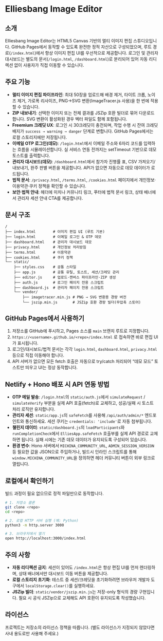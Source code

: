 # Elliesbang Image Editor

## 소개
Elliesbang Image Editor는 HTML5 Canvas 기반의 멀티 이미지 편집 스튜디오입니다. GitHub Pages에서 동작할 수 있도록 완전한 정적 자산으로 구성되었으며, 루트 경로(`/index.html`)에서 항상 이미지 편집 UI를 우선적으로 제공합니다. 로그인 및 관리자 대시보드는 별도의 문서(`/login.html`, `/dashboard.html`)로 분리되어 있어 자동 리디렉션 없이 사용자가 직접 이동할 수 있습니다.

## 주요 기능
- **멀티 이미지 편집 파이프라인**: 최대 50장을 업로드해 배경 제거, 타이트 크롭, 노이즈 제거, 가로폭 리사이즈, PNG→SVG 변환(ImageTracer.js 사용)을 한 번에 적용할 수 있습니다.
- **ZIP 내보내기**: 선택한 이미지 또는 전체 결과를 JSZip 호환 빌더로 묶어 다운로드합니다. SVG 변환이 활성화된 경우 벡터 파일도 함께 포함됩니다.
- **Freemium 크레딧 UX**: 로그인 시 30크레딧이 충전되며, 작업 수행 시 잔여 크레딧 배지가 `success → warning → danger` 단계로 변합니다. GitHub Pages에서는 로컬 스토리지에만 저장됩니다.
- **이메일 OTP 로그인(데모)**: `/login.html`에서 이메일 주소와 6자리 코드를 입력하는 흐름을 시뮬레이션합니다. 실 서비스 연동 전까지는 setTimeout 기반으로 데모 토스트를 출력합니다.
- **관리자 대시보드(데모)**: `/dashboard.html`에서 참가자 진행률 표, CSV 가져오기/내보내기, 완주 판별 버튼을 제공합니다. API가 없으면 자동으로 데모 데이터가 로드됩니다.
- **법적 문서**: `/privacy.html`, `/terms.html`, `/cookies.html` 페이지에서 개인정보·이용약관·쿠키 정책을 확인할 수 있습니다.
- **보안·법적 안내**: 헤더에 미치나 커뮤니티 링크, 푸터에 법적 문서 링크, 상태 배너에서 관리자 세션 안내 CTA를 제공합니다.

## 문서 구조
```
/
├── index.html        # 이미지 편집 UI (루트 기본)
├── login.html        # 이메일 로그인 & OTP 데모
├── dashboard.html    # 관리자 대시보드 데모
├── privacy.html      # 개인정보 처리방침
├── terms.html        # 이용약관
├── cookies.html      # 쿠키 정책
└── static/
    ├── styles.css    # 공통 스타일
    ├── app.js        # 공통 유틸, 토스트, 세션/크레딧 관리
    ├── editor.js     # 업로드·캔버스 파이프라인·ZIP 생성
    ├── auth.js       # 로그인 페이지 전용 스크립트
    ├── dashboard.js  # 관리자 페이지 전용 스크립트
    └── vendor/
        ├── imagetracer.min.js # PNG → SVG 변환용 경량 버전
        └── jszip.min.js       # JSZip 호환 경량 빌더(무압축 스토어)
```

## GitHub Pages에서 사용하기
1. 저장소를 GitHub에 푸시하고, Pages 소스를 `main` 브랜치 루트로 지정합니다.
2. `https://<username>.github.io/<repo>/index.html` 로 접속하면 바로 편집 UI가 표시됩니다.
3. 로그인/대시보드/법적 문서는 각각 `login.html`, `dashboard.html`, `privacy.html` 등으로 직접 이동해야 합니다.
4. API 서버가 없으면 모든 fetch 호출은 자동으로 try/catch 처리되어 “데모 모드” 토스트만 띄우고 UI는 정상 동작합니다.

## Netlify + Hono 배포 시 API 연동 방법
- **OTP 메일 발송**: `/login.html`의 `static/auth.js`에서 `simulateRequest` / `simulateVerify` 부분을 실제 API 호출(fetch)로 교체하고, 성공/실패 시 토스트 처리 로직만 유지합니다.
- **관리자 세션**: `static/app.js`의 `safeFetch`를 사용해 `/api/auth/admin/*` 엔드포인트와 통신하세요. 세션 쿠키는 `credentials: 'include'`로 자동 첨부됩니다.
- **챌린지 데이터**: `static/dashboard.js`의 `loadParticipants`와 `runCompletionCheck`에서 `ElliesApp.safeFetch` 호출부를 실제 API 경로로 교체하면 됩니다. 실패 시에는 기존 데모 데이터가 유지되도록 구성되어 있습니다.
- **환경 변수**: Hono 서버에서 `MICHINA_COMMUNITY_URL`, `ADMIN_SESSION_VERSION` 등 필요한 값을 JSON으로 주입하거나, 빌드시 인라인 스크립트를 통해 `window.MICHINA_COMMUNITY_URL`을 정의하면 헤더 커뮤니티 버튼이 외부 링크로 열립니다.

## 로컬에서 확인하기
빌드 과정이 필요 없으므로 정적 파일만으로 동작합니다.
```bash
# 1. 저장소 클론
git clone <repo>
cd <repo>

# 2. 로컬 HTTP 서버 실행 (예: Python)
python3 -m http.server 3000

# 3. 브라우저에서 열기
open http://localhost:3000/index.html
```

## 주의 사항
- **자동 리디렉션 금지**: 세션이 있어도 `/index.html`은 항상 편집 UI를 먼저 렌더링하며, 상태 배너에서만 대시보드 이동 버튼을 제공합니다.
- **로컬 스토리지 초기화**: 테스트 중 세션/크레딧을 초기화하려면 브라우저 개발자 도구에서 `localStorage.clear()`를 실행하세요.
- **JSZip 빌더**: `static/vendor/jszip.min.js`는 저장-only 형식의 경량 구현입니다. 필요 시 공식 JSZip으로 교체해도 API 호환이 유지되도록 작성했습니다.

## 라이선스
프로젝트는 저장소의 라이선스 정책을 따릅니다. (별도 라이선스가 지정되지 않았다면 사내 용도로만 사용해 주세요.)
